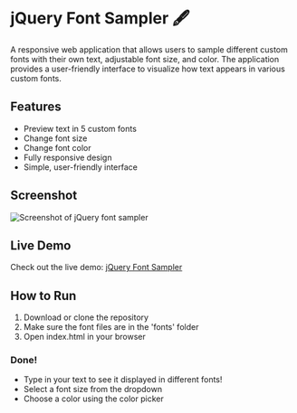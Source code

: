 # jQuery Font Sampler 🖋️

A responsive web application that allows users to sample different custom fonts with their own text, adjustable font size, and color. The application provides a user-friendly interface to visualize how text appears in various custom fonts.

## Features
- Preview text in 5 custom fonts
- Change font size
- Change font color
- Fully responsive design
- Simple, user-friendly interface

## Screenshot
![Screenshot of jQuery font sampler](https://i.imgur.com/Rhcs5Ug.png)

## Live Demo 
Check out the live demo: [jQuery Font Sampler](https://xdaniellet.github.io/font-sampler/)

## How to Run
1. Download or clone the repository
2. Make sure the font files are in the 'fonts' folder
3. Open index.html in your browser

### Done! 
- Type in your text to see it displayed in different fonts!
- Select a font size from the dropdown
- Choose a color using the color picker